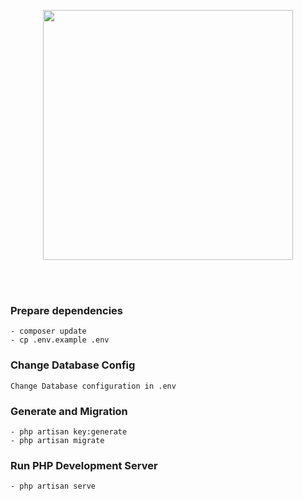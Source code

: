 <p align="center"><a href="https://laravel.com" target="_blank"><img src="https://raw.githubusercontent.com/laravel/art/master/logo-lockup/5%20SVG/2%20CMYK/1%20Full%20Color/laravel-logolockup-cmyk-red.svg" width="400"></a></p>

<br></br>
### Prepare dependencies
    - composer update
    - cp .env.example .env

### Change Database Config
    Change Database configuration in .env

### Generate and Migration
    - php artisan key:generate
    - php artisan migrate

### Run PHP Development Server
    - php artisan serve
